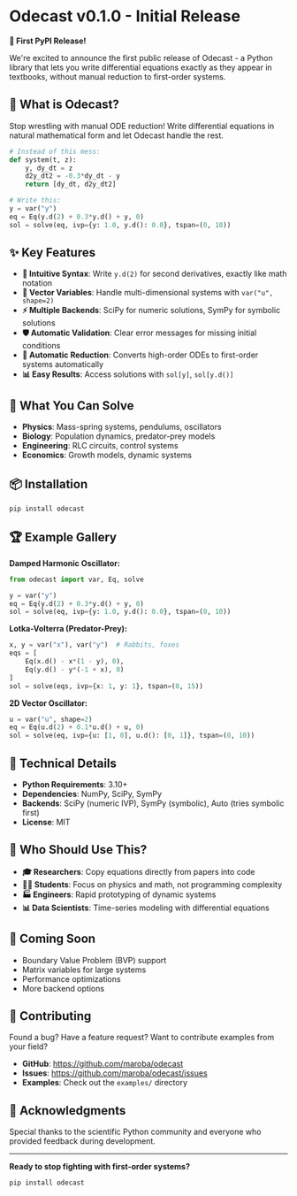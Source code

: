 # Odecast v0.1.0 - Initial Release

**🎉 First PyPI Release!**

We're excited to announce the first public release of Odecast - a Python library that lets you write differential equations exactly as they appear in textbooks, without manual reduction to first-order systems.

## 🚀 What is Odecast?

Stop wrestling with manual ODE reduction! Write differential equations in natural mathematical form and let Odecast handle the rest.

```python
# Instead of this mess:
def system(t, z):
    y, dy_dt = z
    d2y_dt2 = -0.3*dy_dt - y
    return [dy_dt, d2y_dt2]

# Write this:
y = var("y")
eq = Eq(y.d(2) + 0.3*y.d() + y, 0)
sol = solve(eq, ivp={y: 1.0, y.d(): 0.0}, tspan=(0, 10))
```

## ✨ Key Features

- **🎯 Intuitive Syntax**: Write `y.d(2)` for second derivatives, exactly like math notation
- **🔗 Vector Variables**: Handle multi-dimensional systems with `var("u", shape=2)`
- **⚡ Multiple Backends**: SciPy for numeric solutions, SymPy for symbolic solutions
- **🛡️ Automatic Validation**: Clear error messages for missing initial conditions
- **🔄 Automatic Reduction**: Converts high-order ODEs to first-order systems automatically
- **📊 Easy Results**: Access solutions with `sol[y]`, `sol[y.d()]`

## 🎨 What You Can Solve

- **Physics**: Mass-spring systems, pendulums, oscillators
- **Biology**: Population dynamics, predator-prey models  
- **Engineering**: RLC circuits, control systems
- **Economics**: Growth models, dynamic systems

## 📦 Installation

```bash
pip install odecast
```

## 🏆 Example Gallery

**Damped Harmonic Oscillator:**
```python
from odecast import var, Eq, solve

y = var("y")
eq = Eq(y.d(2) + 0.3*y.d() + y, 0)
sol = solve(eq, ivp={y: 1.0, y.d(): 0.0}, tspan=(0, 10))
```

**Lotka-Volterra (Predator-Prey):**
```python
x, y = var("x"), var("y")  # Rabbits, foxes
eqs = [
    Eq(x.d() - x*(1 - y), 0),
    Eq(y.d() - y*(-1 + x), 0)
]
sol = solve(eqs, ivp={x: 1, y: 1}, tspan=(0, 15))
```

**2D Vector Oscillator:**
```python
u = var("u", shape=2)
eq = Eq(u.d(2) + 0.1*u.d() + u, 0)
sol = solve(eq, ivp={u: [1, 0], u.d(): [0, 1]}, tspan=(0, 10))
```

## 🔧 Technical Details

- **Python Requirements**: 3.10+
- **Dependencies**: NumPy, SciPy, SymPy
- **Backends**: SciPy (numeric IVP), SymPy (symbolic), Auto (tries symbolic first)
- **License**: MIT

## 🎯 Who Should Use This?

- **🎓 Researchers**: Copy equations directly from papers into code
- **👨‍🎓 Students**: Focus on physics and math, not programming complexity
- **🏭 Engineers**: Rapid prototyping of dynamic systems
- **📊 Data Scientists**: Time-series modeling with differential equations

## 🔮 Coming Soon

- Boundary Value Problem (BVP) support
- Matrix variables for large systems  
- Performance optimizations
- More backend options

## 🤝 Contributing

Found a bug? Have a feature request? Want to contribute examples from your field?

- **GitHub**: https://github.com/maroba/odecast
- **Issues**: https://github.com/maroba/odecast/issues
- **Examples**: Check out the `examples/` directory

## 🙏 Acknowledgments

Special thanks to the scientific Python community and everyone who provided feedback during development.

---

**Ready to stop fighting with first-order systems?**

```bash
pip install odecast
```

